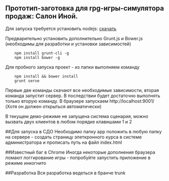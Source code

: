 ## Прототип-заготовка для rpg-игры-симулятора продаж: Салон Иной.

Для запуска требуется установить nodejs: [скачать](http://nodejs.org/)

Предварительно установить дополнительно Grunt.js и Bower.js (необходимы для разработки и установки зависимостей)

        npm install grunt-cli -g
        npm install bower -g

Для пробного запуска проект - из папки выполняем команду
        
        npm install && bower install
        grunt serve

Первые две команды скачают все необходимые зависимости, вторая команда запустит сервер. В последствии будет достаточно выполнять только вторую команду.
В браузере запускаем http://localhost:9001/ (Хотя он должен открыться автоматически)

В текущем демо-режиме не запущена система сценария, можно вызвать двух клиентов в любом порядке клавишами 1 и 2

##Для запуска в СДО
Необходимо папку app положить в любую папку на сервере - создать страницу элеткронного курса в системе администратора и прописать путь на файл index.html

##Известный баг в Chrome
Иногда некоторые дополнения браузера ломают логгирование игры - попробуйте запустить приложение в режиме инкогнито

##Разработка
Вся разработка ведеться в бранче trunk

